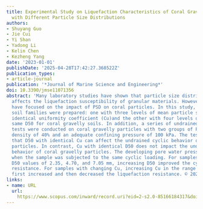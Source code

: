 ```yaml
---
title: Experimental Study on Liquefaction Characteristics of Coral Gravelly Soils
  with Different Particle Size Distributions
authors:
- Shuyang Guo
- Jie Cui
- Yi Shan
- Yadong Li
- Kelin Chen
- Kezheng Yang
date: '2023-01-01'
publishDate: '2025-04-28T17:42:27.368522Z'
publication_types:
- article-journal
publication: '*Journal of Marine Science and Engineering*'
doi: 10.3390/jmse11071356
abstract: 'Many laboratory studies have shown that particle size distribution (PSD)
  affects the liquefaction susceptibility of granular materials. However, few studies
  have focused on the impact of PSD on coral particles. In this study, two different
  soil families were prepared: one with three levels of mean particle size (D50) with
  identical uniformity coefficient (Cu)and the other with four levels of Cu with the
  same D50 for coral gravelly soils. In addition, a series of undrained cyclic triaxial
  tests were conducted on coral gravelly particles with two groups of PSDs at a relative
  density of 40% and an adequate confining pressure of 100 kPa. The test results indicated
  that D50 with identical Cu can affect the undrained cyclic behavior of coral gravelly
  particles. In contrast, Cu with identical D50 does not impact the undrained cyclic
  behavior of coral gravelly particles. The developing pore water pressure was uniform
  when the sample was subjected to the same cyclic loading. For samples with changing
  D50 values of 2.35, 4.70, and 7.05 mm, increasing D50 improved the cyclic liquefaction
  resistance. For samples with changing Cu, increasing Cu in the range of 1.06–5.00
  first increased and then decreased the liquefaction resistance. © 2023 by the authors.'
links:
- name: URL
  url: 
    https://www.scopus.com/inward/record.uri?eid=2-s2.0-85166184317&doi=10.3390%2fjmse11071356&partnerID=40&md5=03e4b499f8cd4eda2790aed002f08af9
---
```

